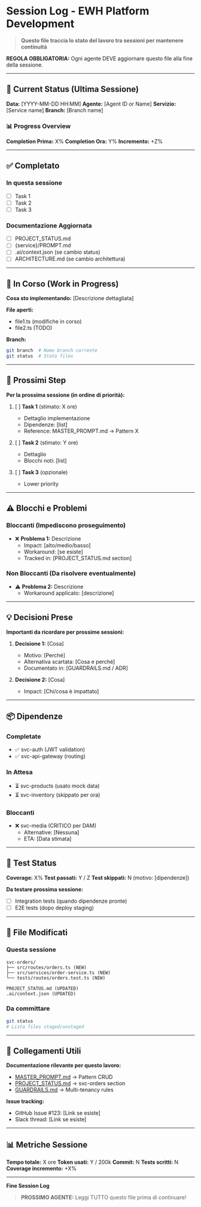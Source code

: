 # Session Log - EWH Platform Development

> **Questo file traccia lo stato del lavoro tra sessioni per mantenere continuità**

**REGOLA OBBLIGATORIA:** Ogni agente DEVE aggiornare questo file alla fine della sessione.

---

## 🎯 Current Status (Ultima Sessione)

**Data:** [YYYY-MM-DD HH:MM]
**Agente:** [Agent ID or Name]
**Servizio:** [Service name]
**Branch:** [Branch name]

### 📊 Progress Overview

**Completion Prima:** X%
**Completion Ora:** Y%
**Incremento:** +Z%

---

## ✅ Completato

### In questa sessione
- [ ] Task 1
- [ ] Task 2
- [ ] Task 3

### Documentazione Aggiornata
- [ ] PROJECT_STATUS.md
- [ ] {service}/PROMPT.md
- [ ] .ai/context.json (se cambio status)
- [ ] ARCHITECTURE.md (se cambio architettura)

---

## 🚧 In Corso (Work in Progress)

**Cosa sto implementando:**
[Descrizione dettagliata]

**File aperti:**
- file1.ts (modifiche in corso)
- file2.ts (TODO)

**Branch:**
```bash
git branch  # Nome branch corrente
git status  # Stato files
```

---

## 🔄 Prossimi Step

**Per la prossima sessione (in ordine di priorità):**

1. [ ] **Task 1** (stimato: X ore)
   - Dettaglio implementazione
   - Dipendenze: [list]
   - Reference: MASTER_PROMPT.md → Pattern X

2. [ ] **Task 2** (stimato: Y ore)
   - Dettaglio
   - Blocchi noti: [list]

3. [ ] **Task 3** (opzionale)
   - Lower priority

---

## ⚠️ Blocchi e Problemi

### Bloccanti (Impediscono proseguimento)
- ❌ **Problema 1:** Descrizione
  - Impact: [alto/medio/basso]
  - Workaround: [se esiste]
  - Tracked in: [PROJECT_STATUS.md section]

### Non Bloccanti (Da risolvere eventualmente)
- ⚠️ **Problema 2:** Descrizione
  - Workaround applicato: [descrizione]

---

## 💡 Decisioni Prese

**Importanti da ricordare per prossime sessioni:**

1. **Decisione 1:** [Cosa]
   - Motivo: [Perché]
   - Alternativa scartata: [Cosa e perché]
   - Documentato in: [GUARDRAILS.md / ADR]

2. **Decisione 2:** [Cosa]
   - Impact: [Chi/cosa è impattato]

---

## 📦 Dipendenze

### Completate
- ✅ svc-auth (JWT validation)
- ✅ svc-api-gateway (routing)

### In Attesa
- ⏳ svc-products (usato mock data)
- ⏳ svc-inventory (skippato per ora)

### Bloccanti
- ❌ svc-media (CRITICO per DAM)
  - Alternative: [Nessuna]
  - ETA: [Data stimata]

---

## 🧪 Test Status

**Coverage:** X%
**Test passati:** Y / Z
**Test skippati:** N (motivo: [dipendenze])

**Da testare prossima sessione:**
- [ ] Integration tests (quando dipendenze pronte)
- [ ] E2E tests (dopo deploy staging)

---

## 📄 File Modificati

### Questa sessione
```
svc-orders/
├── src/routes/orders.ts (NEW)
├── src/services/order-service.ts (NEW)
└── tests/routes/orders.test.ts (NEW)

PROJECT_STATUS.md (UPDATED)
.ai/context.json (UPDATED)
```

### Da committare
```bash
git status
# Lista files staged/unstaged
```

---

## 🔗 Collegamenti Utili

**Documentazione rilevante per questo lavoro:**
- [MASTER_PROMPT.md](../MASTER_PROMPT.md) → Pattern CRUD
- [PROJECT_STATUS.md](../PROJECT_STATUS.md) → svc-orders section
- [GUARDRAILS.md](../GUARDRAILS.md) → Multi-tenancy rules

**Issue tracking:**
- GitHub Issue #123: [Link se esiste]
- Slack thread: [Link se esiste]

---

## 📊 Metriche Sessione

**Tempo totale:** X ore
**Token usati:** Y / 200k
**Commit:** N
**Tests scritti:** N
**Coverage incremento:** +X%

---

**Fine Session Log**

> **PROSSIMO AGENTE:** Leggi TUTTO questo file prima di continuare!
